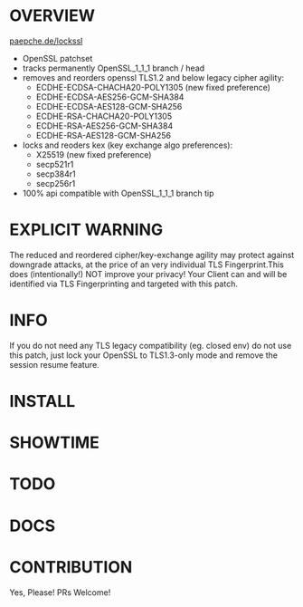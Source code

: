 # OVERVIEW

[paepche.de/lockssl](https://paepcke.de/lockssl)

* OpenSSL patchset
* tracks permanently OpenSSL_1_1_1 branch / head 
* removes and reorders openssl TLS1.2 and below legacy cipher agility:
	- ECDHE-ECDSA-CHACHA20-POLY1305 (new fixed preference)
	- ECDHE-ECDSA-AES256-GCM-SHA384
	- ECDHE-ECDSA-AES128-GCM-SHA256
	- ECDHE-RSA-CHACHA20-POLY1305
	- ECDHE-RSA-AES256-GCM-SHA384
	- ECDHE-RSA-AES128-GCM-SHA256
* locks and reoders kex (key exchange algo preferences):
	- X25519 (new fixed preference)
	- secp521r1 
	- secp384r1
	- secp256r1 
* 100% api compatible with OpenSSL_1_1_1 branch tip 

# EXPLICIT WARNING

The reduced and reordered cipher/key-exchange agility may protect against downgrade attacks, at the price of an very individual TLS Fingerprint.This does (intentionally!) NOT improve your privacy! Your Client can and will be identified via TLS Fingerprinting and targeted with this patch.

# INFO

If you do not need any TLS legacy compatibility (eg. closed env) do not use this patch, just lock your OpenSSL to TLS1.3-only mode and remove the session resume feature. 

# INSTALL 

# SHOWTIME

# TODO

# DOCS

# CONTRIBUTION

Yes, Please! PRs Welcome! 
